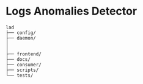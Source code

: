 # Logs Anomalies Detector

```
lad
├── config/
├── daemon/    
│   
│   
├── frontend/ 
├── docs/
├── consumer/
├── scripts/
└── tests/
```
